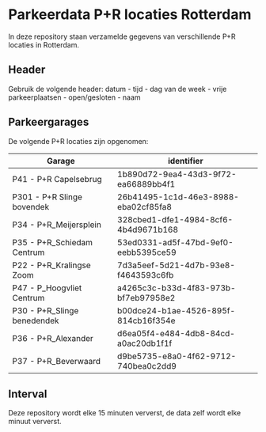 # Parkeerdata P+R locaties Rotterdam

In deze repository staan verzamelde gegevens van verschillende P+R locaties in Rotterdam.

## Header

Gebruik de volgende header:
datum - tijd - dag van de week - vrije parkeerplaatsen - open/gesloten - naam

## Parkeergarages
De volgende P+R locaties zijn opgenomen:

| Garage  | identifier |
|-----------------------------|--------------------------------------|
| P41 - P+R Capelsebrug | 1b890d72-9ea4-43d3-9f72-ea66889bb4f1 |
| P301 - P+R Slinge bovendek | 26b41495-1c1d-46e3-8988-eba02cf85fa8 |
| P34 - P+R_Meijersplein | 328cbed1-dfe1-4984-8cf6-4b4d9671b168 |
| P35 - P+R_Schiedam Centrum | 53ed0331-ad5f-47bd-9ef0-eebb5395ce59 |
| P22 - P+R_Kralingse Zoom | 7d3a5eef-5d21-4d7b-93e8-f4643593c6fb |
| P47 - P_Hoogvliet Centrum | a4265c3c-b33d-4f83-973b-bf7eb97958e2 |
| P30 - P+R_Slinge benedendek | b00dce24-b1ae-4526-895f-814cb16f354e |
| P36 - P+R_Alexander | d6ea05f4-e484-4db8-84cd-a0ac20db1f1f |
| P37 - P+R_Beverwaard | d9be5735-e8a0-4f62-9712-740bea0c2dd9 |

## Interval
Deze repository wordt elke 15 minuten ververst, de data zelf wordt elke minuut ververst.
